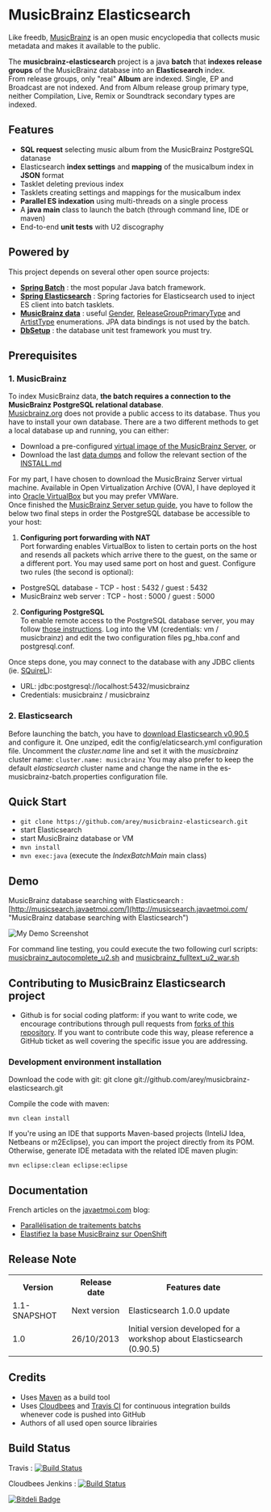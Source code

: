 # MusicBrainz Elasticsearch #

Like freedb, [MusicBrainz](http://musicbrainz.org/ "MusicBrainz Home") is an open music encyclopedia that collects music metadata and makes it available to the public.

The **musicbrainz-elasticsearch** project is a java **batch** that **indexes release groups** of the MusicBrainz database into an **Elasticsearch** index.<br/>
From release groups, only "real" **Album** are indexed. Single, EP and Broadcast are not indexed. And from Album release group primary type, neither Compilation, Live, Remix or Soundtrack secondary types are indexed.

## Features ##

* **SQL request** selecting music album from the MusicBrainz PostgreSQL datanase 
* Elasticsearch **index settings** and **mapping** of the musicalbum index in **JSON** format
* Tasklet deleting previous index
* Tasklets creating settings and mappings for the musicalbum index
* **Parallel ES indexation** using multi-threads on a single process
* A **java main** class to launch the batch (through command line, IDE or maven)
* End-to-end **unit tests** with U2 discography

## Powered by ##

This project depends on several other open source projects:

* **[Spring Batch](http://projects.spring.io/spring-batch/ "Spring Batch Home")** : the most popular Java batch framework.
* **[Spring Elasticsearch](https://github.com/dadoonet/spring-elasticsearch "Spring factories for Elasticsearch")** : Spring factories for Elasticsearch used to inject ES client into batch tasklets.
* **[MusicBrainz data](https://github.com/lastfm/musicbrainz-data "musicbrainz-data")** : useful [Gender](https://github.com/lastfm/musicbrainz-data/blob/musicbrainz-data-3.1.0/src/main/java/fm/last/musicbrainz/data/model/Gender.java "Gender.java"), [ReleaseGroupPrimaryType](https://github.com/lastfm/musicbrainz-data/blob/musicbrainz-data-3.1.0/src/main/java/fm/last/musicbrainz/data/model/ReleaseGroupPrimaryType.java "ReleaseGroupPrimaryType.java") and [ArtistType](https://github.com/lastfm/musicbrainz-data/blob/musicbrainz-data-3.1.0/src/main/java/fm/last/musicbrainz/data/model/ArtistType.java "ArtistType.java") enumerations. JPA data bindings is not used by the batch.
* **[DbSetup](http://dbsetup.ninja-squad.com/)** : the database unit test framework you must try.

## Prerequisites ##

### 1. MusicBrainz ###

To index MusicBrainz data, **the batch requires a connection to the MusicBrainz PostgreSQL relational database**.<br>
[Musicbrainz.org](http://Musicbrainz.org "Musicbrainz.org") does not provide a public access to its database. Thus you have to install your own database.
There are a two different methods to get a local database up and running, you can either:

* Download a pre-configured [virtual image of the MusicBrainz Server](http://musicbrainz.org/doc/MusicBrainz_Server/Setup), or
* Download the last [data dumps](http://ftp.musicbrainz.org/pub/musicbrainz/data/fullexport/) and follow the relevant section of the [INSTALL.md](https://github.com/metabrainz/musicbrainz-server/blob/master/INSTALL.md)

For my part, I have chosen to download the MusicBrainz Server virtual machine. Available in Open Virtualization Archive (OVA), I have deployed it into [Oracle VirtualBox](https://www.virtualbox.org/) but you may prefer VMWare.<br/>
Once finished the [MusicBrainz Server setup guide](http://musicbrainz.org/doc/MusicBrainz_Server/Setup), you have to follow the below two final steps in order the PostgreSQL database be accessible to your host:

1. **Configuring port forwarding with NAT**<br/>
Port forwarding enables VirtualBox to listen to certain ports on the host and resends all packets which arrive there to the guest, on the same or a different port. You may used same port on host and guest. Configure two rules (the second is optional): 

- PostgreSQL database - TCP - host : 5432 / guest : 5432 
- MusicBrainz web server : TCP - host : 5000 / guest : 5000

2. **Configuring PostgreSQL**<br />
To enable  remote access to the PostgreSQL database server, you may follow [those instructions](http://www.cyberciti.biz/tips/postgres-allow-remote-access-tcp-connection.html "How Do I Enable remote access to PostgreSQL database server?"). Log into the VM (credentials: vm / musicbrainz) and edit the two configuration files pg_hba.conf and postgresql.conf.

Once steps done, you may connect to the database with any JDBC clients (ie. [SQuireL](http://squirrel-sql.sourceforge.net/ "SQuirreL SQL Client")): 

* URL: jdbc:postgresql://localhost:5432/musicbrainz
* Credentials: musicbrainz / musicbrainz

### 2. Elasticsearch ###

Before launching the batch, you have to [download Elasticsearch v0.90.5](http://www.elasticsearch.org/download/) and configure it. 
One unziped, edit the config/elaticsearch.yml configuration file. Uncomment the _cluster.name_ line and set it with the  _musicbrainz_ cluster name:
`cluster.name: musicbrainz`
You may also prefer to keep the default _elasticsearch_ cluster name and change the name in the es-musicbrainz-batch.properties configuration file.

## Quick Start ##

* `git clone https://github.com/arey/musicbrainz-elasticsearch.git`
* start Elasticsearch
* start MusicBrainz database or VM
* `mvn install`
* `mvn exec:java` (execute the *IndexBatchMain* main class) 

## Demo

MusicBrainz database searching with Elasticsearch : 
[http://musicsearch.javaetmoi.com/](http://musicsearch.javaetmoi.com/ "MusicBrainz database searching with Elasticsearch")

![My Demo Screenshot](https://raw.github.com/arey/musicbrainz-elasticsearch/gh-pages/img/musicbrainz-elasticsearch-gui.png "My Demo Screenshot")

For command line testing, you could execute the two following curl scripts: [musicbrainz_autocomplete_u2.sh](https://gist.github.com/arey/7436834 "Gist musicbrainz_autocomplete_u2.sh ") and [musicbrainz_fulltext_u2_war.sh
](https://gist.github.com/arey/7436893 "Gist musicbrainz_fulltext_u2_war.sh ")

## Contributing to MusicBrainz Elasticsearch project ##

* Github is for social coding platform: if you want to write code, we encourage contributions through pull requests from [forks of this repository](http://help.github.com/forking/). If you want to contribute code this way, please reference a GitHub ticket as well covering the specific issue you are addressing.

### Development environment installation ###

Download the code with git:
git clone git://github.com/arey/musicbrainz-elasticsearch.git

Compile the code with maven:


`mvn clean install`

If you're using an IDE that supports Maven-based projects (InteliJ Idea, Netbeans or m2Eclipse), you can import the project directly from its POM. 
Otherwise, generate IDE metadata with the related IDE maven plugin:

`mvn eclipse:clean eclipse:eclipse`

## Documentation ##

French articles on the [javaetmoi.com](http://javaetmoi.com) blog:

* [Parallélisation de traitements batchs](http://javaetmoi.com/2012/12/parallelisation-de-traitements-batchs/)
* [Elastifiez la base MusicBrainz sur OpenShift](http://javaetmoi.com/2013/11/musicbrainz-elasticsearch-angularjs-openshift/)


## Release Note ##

<table>
  <tr>
    <th>Version</th><th>Release date</th><th>Features date</th>
  </tr>
  <tr>
    <td>1.1-SNAPSHOT</td><td>Next version</td><td>Elasticsearch 1.0.0 update</td>
  </tr>
  <tr>
    <td>1.0</td><td>26/10/2013</td><td>Initial version developed for a workshop about Elasticsearch (0.90.5)</td>
  </tr>
</table>

## Credits ##

* Uses [Maven](http://maven.apache.org/) as a build tool
* Uses [Cloudbees](http://www.cloudbees.com/foss) and [Travis CI](www.travis-ci.org) for continuous integration builds whenever code is pushed into GitHub
* Authors of all used open source librairies

## Build Status ##

Travis : [![Build
Status](https://travis-ci.org/arey/musicbrainz-elasticsearch.png?branch=master)](https://travis-ci.org/arey/musicbrainz-elasticsearch)

Cloudbees Jenkins : [![Build
Status](https://javaetmoi.ci.cloudbees.com/job/musicbrainz-elasticsearch/badge/icon)](https://javaetmoi.ci.cloudbees.com/job/musicbrainz-elasticsearch/)


[![Bitdeli Badge](https://d2weczhvl823v0.cloudfront.net/arey/musicbrainz-elasticsearch/trend.png)](https://bitdeli.com/free "Bitdeli Badge")

